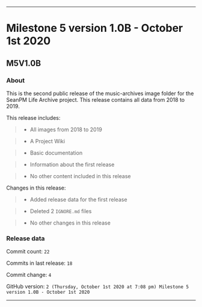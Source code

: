 
***

# Milestone 5 version 1.0B - October 1st 2020

## M5V1.0B

### About

This is the second public release of the music-archives image folder for the SeanPM Life Archive project. This release contains all data from 2018 to 2019.

This release includes:

> * All images from 2018 to 2019

> * A Project Wiki

> * Basic documentation

> * Information about the first release

> * No other content included in this release

Changes in this release:

> * Added release data for the first release

> * Deleted 2 `IGNORE.md` files

> * No other changes in this release

### Release data

Commit count: `22`

Commits in last release: `18`

Commit change: `4`

GitHub version: `2 (Thursday, October 1st 2020 at 7:08 pm) Milestone 5 version 1.0B - October 1st 2020`

***
